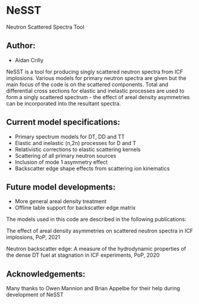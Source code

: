 # NeSST
Neutron Scattered Spectra Tool
## Author:
- Aidan Crilly

NeSST is a tool for producing singly scattered neutron spectra from ICF implosions. Various models for primary neutron spectra are given but the main focus of the code is on the scattered components.
Total and differential cross sections for elastic and inelastic processes are used to form a singly scattered spectrum - the effect of areal density asymmetries can be incorporated into the resultant spectra.

## Current model specifications:
- Primary spectrum models for DT, DD and TT
- Elastic and inelastic (n,2n) processes for D and T
- Relativistic corrections to elastic scattering kernels
- Scattering of all primary neutron sources
- Inclusion of mode 1 asymmetry effect
- Backscatter edge shape effects from scattering ion kinematics

## Future model developments:
- More general areal density treatment
- Offline table support for backscatter edge matrix

The models used in this code are described in the following publications:

The effect of areal density asymmetries on scattered neutron spectra in ICF implosions, PoP, 2021

Neutron backscatter edge: A measure of the hydrodynamic properties of the dense DT fuel at stagnation in ICF experiments, PoP, 2020

## Acknowledgements:
Many thanks to Owen Mannion and Brian Appelbe for their help during development of NeSST